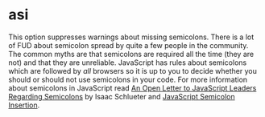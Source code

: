 # asi

This option suppresses warnings about missing semicolons. There is a lot
of FUD about semicolon spread by quite a few people in the community.
The common myths are that semicolons are required all the time (they are
not) and that they are unreliable. JavaScript has rules about semicolons
which are followed by *all* browsers so it is up to you to decide
whether you should or should not use semicolons in your code.
For more information about semicolons in JavaScript read [An Open Letter
to JavaScript Leaders Regarding
Semicolons](http://blog.izs.me/post/2353458699/an-open-letter-to-javascript-leaders-regarding)
by Isaac Schlueter and [JavaScript Semicolon
Insertion](http://inimino.org/~inimino/blog/javascript_semicolons).
